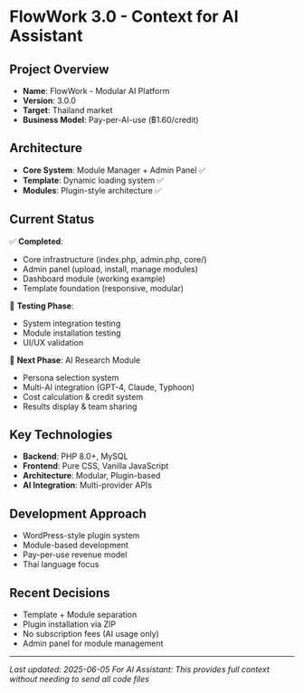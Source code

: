 # FlowWork 3.0 - Context for AI Assistant

## Project Overview
- **Name**: FlowWork - Modular AI Platform
- **Version**: 3.0.0  
- **Target**: Thailand market
- **Business Model**: Pay-per-AI-use (฿1.60/credit)

## Architecture
- **Core System**: Module Manager + Admin Panel ✅
- **Template**: Dynamic loading system ✅
- **Modules**: Plugin-style architecture ✅

## Current Status
✅ **Completed**:
- Core infrastructure (index.php, admin.php, core/)
- Admin panel (upload, install, manage modules)
- Dashboard module (working example)
- Template foundation (responsive, modular)

🔄 **Testing Phase**:
- System integration testing
- Module installation testing
- UI/UX validation

🎯 **Next Phase**: AI Research Module
- Persona selection system
- Multi-AI integration (GPT-4, Claude, Typhoon)
- Cost calculation & credit system
- Results display & team sharing

## Key Technologies
- **Backend**: PHP 8.0+, MySQL
- **Frontend**: Pure CSS, Vanilla JavaScript
- **Architecture**: Modular, Plugin-based
- **AI Integration**: Multi-provider APIs

## Development Approach
- WordPress-style plugin system
- Module-based development
- Pay-per-use revenue model
- Thai language focus

## Recent Decisions
- Template + Module separation
- Plugin installation via ZIP
- No subscription fees (AI usage only)
- Admin panel for module management

---
*Last updated: 2025-06-05*
*For AI Assistant: This provides full context without needing to send all code files*
